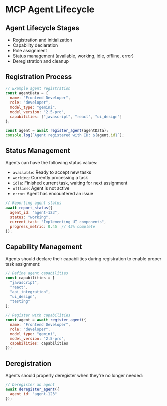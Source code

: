 # MCP Agent Lifecycle

## Agent Lifecycle Stages
- Registration and initialization
- Capability declaration
- Role assignment
- Status management (available, working, idle, offline, error)
- Deregistration and cleanup

## Registration Process
```javascript
// Example agent registration
const agentData = {
  name: "Frontend Developer",
  role: "developer",
  model_type: "gemini",
  model_version: "2.5-pro",
  capabilities: ["javascript", "react", "ui_design"]
};

const agent = await register_agent(agentData);
console.log(`Agent registered with ID: ${agent.id}`);
```

## Status Management
Agents can have the following status values:
- `available`: Ready to accept new tasks
- `working`: Currently processing a task
- `idle`: Finished current task, waiting for next assignment
- `offline`: Agent is not active
- `error`: Agent has encountered an issue

```javascript
// Reporting agent status
await report_status({
  agent_id: "agent-123",
  status: "working",
  current_task: "Implementing UI components",
  progress_metric: 0.45  // 45% complete
});
```

## Capability Management
Agents should declare their capabilities during registration to enable proper task assignment:

```javascript
// Define agent capabilities
const capabilities = [
  "javascript",
  "react",
  "api_integration",
  "ui_design",
  "testing"
];

// Register with capabilities
const agent = await register_agent({
  name: "Frontend Developer",
  role: "developer",
  model_type: "gemini",
  model_version: "2.5-pro",
  capabilities: capabilities
});
```

## Deregistration
Agents should properly deregister when they're no longer needed:

```javascript
// Deregister an agent
await deregister_agent({
  agent_id: "agent-123"
});
```